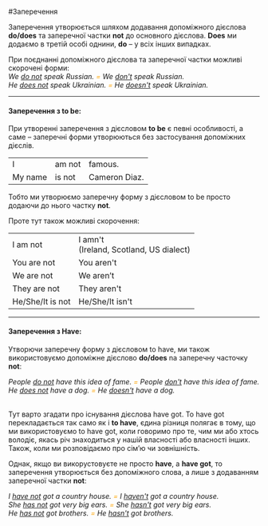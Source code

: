 #Заперечення

Заперечення утворюється шляхом додавання допоміжного дієслова <b>do/does</b> та заперечної частки <b>not</b> до основного дієслова. <b>Does</b> ми додаємо в третій особі однини, <b>do</b> – у всіх інших випадках. 

<!--
Структура заперечного речення виглядає наступним чином:
<table>
    <tr>
        <td><b>Іменник (підмет)</b></td>
        <td><b>do/does + not</b></td>
        <td><b>дієслово (присудок)</b></td>
        <td><b>додаток/обставина</b></td>
    <tr>
    </table>
    <br>

В мовленні це виглядає так: 

| <h4>-</h4> |Subject | do/does+not+verb | Object/Adverbial modifier |
| -- | -- | -- | --| 
| | Fame | does not define | me. |
| | Ann | does not belive | us. |
| | I | do not know | such book. |
| | We | don't need | education. |
<br>

<table>
    <tr>
        <td>Fame</b></td>
        <td>does not define</b></td>
        <td>me.</b></td>
    <tr>
     <tr>
        <td>Ann</b></td>
        <td>does not belive</b></td>
        <td>us.</b></td>
    <tr>
      <tr>
        <td>I</b></td>
        <td>do not know</b></td>
        <td>such book.</b></td>
    <tr>
    <tr>
        <td>We</b></td>
        <td>don't need</b></td>
        <td>no education.</b></td>
    <tr>
    </table>-->
    
   При поєднанні допоміжного дієслова та заперечної частки можливі скорочені форми:<br>
    <i>We <u>do not</u> speak Russian. <font color="orange">= </font> We <u>don't</u> speak Russian.  <br>
    He <u>does not</u> speak Ukrainian. <font color="orange">= </font> He <u>doesn't</u> speak Ukrainian. </i>
    <hr>
    <h4> Заперечення з <span class="p1">to be</span>:</h4>
При утворенні заперечення з дієсловом <b>to be</b> є певні особливості, а саме – заперечні форми утворюються без застосування допоміжних дієслів.

<table>
    <tr>
        <td>I</b></td>
        <td>am not</b></td>
        <td>famous.</b></td>
    <tr>
     <tr>
        <td>My name</b></td>
        <td>is not</b></td>
        <td>Cameron Diaz.</b></td>
    <tr>
      <tr>
    </table>
    Тобто ми утворюємо заперечну форму з дієсловом <span class="p1">to be</span> просто додаючи до нього частку <b>not</b>.

Проте тут також можливі скорочення:

<table>
  <tr>
    <td>I am not</td>
    <td>I amn't<br> (Ireland, Scotland, US dialect)</td> 
  </tr>
   <tr>
    <td>You are not </td>
    <td>You aren't <br></td> 
  </tr>
  <tr>
    <td>We are not</td>
    <td>We aren’t</td> 
  </tr>
   <tr>
    <td>They are not </td>
    <td>They aren't</td> 
  </tr>
   <tr>
    <td>He/She/It is not</td>
    <td>He/She/It isn't</td> 
  </tr>
</table>
<hr>

<h4> Заперечення з <span class="p1">Have</span>:</h4>

<!--
 При утворенні заперечень із дієсловом <b>to have</b> можливі два варіанти:
 
 <center><b>Британський:</b> </center>
<p>Особливість британського варіанту в тому, що при утворенні заперечення не використовується допоміжне дієслово, але з використанням заперечної частки <b>not</b> і частки <b>any</b>.</p>
 
 <i>People <u>have not</u> this idea of fame. <font color="orange">або </font> People <u>haven’t</u> this idea of fame. <br>
    People <u>have not</u> any idea of fame. <font color="orange">або </font> People <u>haven’t</u> any idea of fame.<br>
    He <u>has not</u> any dog. <font color="orange">або </font> He <u>hasn't</u> any dog. (Зверніть, будь ласка, увагу, що артикль пропускаємо, оскільки на його місце стає <b>any</b>)
    </i>
    
Також, ми можемо використати заперечний займенник <b>no</b>:
    
  <i>People <u>have no</u> idea of fame.<br>
    He <u>has no</u> dog. (Зверніть, будь ласка, увагу, що артикль пропускаємо, оскільки на його місце стає <b>no</b>)
    </i>
    
     <center><b>Американський:</b></center>
     
<p>В американському варіанті використовують допоміжне дієслово <b>do</b> і заперечну частку <b>not</b>.</p>

  <i>People <u>don't have</u> idea of fame.<br>
    He <u>doesn't have</u> a dog.
    </i>-->
    
 Утворючи заперечну форму з дієсловом <span class="p1">to have</span>, ми також використовуємо допоміжне дієслово <b>do/does</b> nа заперечну часточку <b>not</b>:

<i>People <u>do not</u> have this idea of fame. <font color="orange">= </font> People <u>don't</u> have this idea of fame. <br>
    He <u>does not</u> have a dog. <font color="orange">=</font>  He <u>doesn't</u> have a dog.<br>
    </i>
    <br>
    
Тут варто згадати про існування дієслова <span class="p1">have got</span>. To have got перекладається так само як і <b>to have</b>, єдина різниця полягає в тому, що ми використовуємо to have got, коли говоримо про те, чим ми або хтось володіє, якась річ знаходиться у нашій власності або власності інших. Також, коли ми розповідаємо про сім’ю чи зовнішність.


Однак, якщо ви викорустовуєте не просто <b>have</b>, а <b>have got</b>, то заперечення утворюється без допоміжного слова, а лише з додаванням заперечної частки <b>not</b>:

<i>I <u>have not</u> got a country house. <font color="orange">=</font> I <u>haven't</u> got a country house.<br>
She <u>has not</u> got very big ears. <font color="orange">=</font> She <u>hasn't</u> got very big ears.<br>
He <u>has not</u> got brothers. <font color="orange">=</font> He <u>hasn't</u> got brothers.</i>
